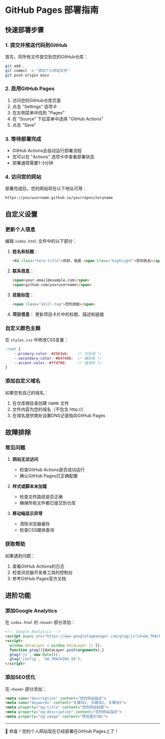 # GitHub Pages 部署指南

## 快速部署步骤

### 1. 提交并推送代码到GitHub

首先，将所有文件提交到您的GitHub仓库：

```bash
git add .
git commit -m "添加个人网站文件"
git push origin main
```

### 2. 启用GitHub Pages

1. 访问您的GitHub仓库页面
2. 点击 "Settings" 选项卡
3. 在左侧菜单中找到 "Pages"
4. 在 "Source" 下拉菜单中选择 "GitHub Actions"
5. 点击 "Save"

### 3. 等待部署完成

- GitHub Actions会自动运行部署流程
- 您可以在 "Actions" 选项卡中查看部署状态
- 部署通常需要1-3分钟

### 4. 访问您的网站

部署完成后，您的网站将在以下地址可用：
```
https://yourusername.github.io/yourrepositoryname
```

## 自定义设置

### 更新个人信息

编辑 `index.html` 文件中的以下部分：

1. **姓名和标题**：
   ```html
   <h1 class="hero-title">你好，我是 <span class="highlight">您的姓名</span></h1>
   ```

2. **联系信息**：
   ```html
   <span>your.email@example.com</span>
   <span>github.com/yourusername</span>
   ```

3. **技能标签**：
   ```html
   <span class="skill-tag">您的技能</span>
   ```

4. **项目信息**：
   更新项目卡片中的标题、描述和链接

### 自定义颜色主题

在 `styles.css` 中修改CSS变量：

```css
:root {
    --primary-color: #2563eb;    /* 主色调 */
    --secondary-color: #64748b;  /* 辅助色 */
    --accent-color: #ffd700;     /* 强调色 */
}
```

### 添加自定义域名

如果您有自己的域名：

1. 在仓库根目录创建 `CNAME` 文件
2. 文件内容为您的域名（不包含 http://）
3. 在域名提供商处设置DNS记录指向GitHub Pages

## 故障排除

### 常见问题

1. **网站无法访问**
   - 检查GitHub Actions是否成功运行
   - 确认GitHub Pages已正确配置

2. **样式或脚本未加载**
   - 检查文件路径是否正确
   - 确保所有文件都已提交到仓库

3. **移动端显示异常**
   - 清除浏览器缓存
   - 检查CSS媒体查询

### 获取帮助

如果遇到问题：
1. 查看GitHub Actions的日志
2. 检查浏览器开发者工具的控制台
3. 参考GitHub Pages官方文档

## 进阶功能

### 添加Google Analytics

在 `index.html` 的 `<head>` 部分添加：

```html
<!-- Google Analytics -->
<script async src="https://www.googletagmanager.com/gtag/js?id=GA_TRACKING_ID"></script>
<script>
  window.dataLayer = window.dataLayer || [];
  function gtag(){dataLayer.push(arguments);}
  gtag('js', new Date());
  gtag('config', 'GA_TRACKING_ID');
</script>
```

### 添加SEO优化

在 `<head>` 部分添加：

```html
<meta name="description" content="您的网站描述">
<meta name="keywords" content="关键词1, 关键词2, 关键词3">
<meta property="og:title" content="您的网站标题">
<meta property="og:description" content="您的网站描述">
<meta property="og:image" content="预览图片URL">
```

---

🎉 恭喜！您的个人网站现在已经部署在GitHub Pages上了！
